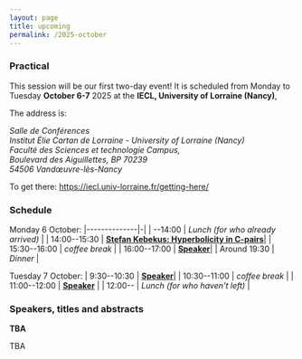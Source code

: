 ```yaml
---
layout: page
title: upcoming
permalink: /2025-october
---
```


### Practical

This session will be our first two-day event! It is scheduled from Monday to Tuesday **October 6-7** 2025 at the **IECL, University of Lorraine (Nancy)**, 


The address is:
<address>
Salle de Conférences<br>
Institut Élie Cartan de Lorraine - University of Lorraine (Nancy)<br>
Faculté des Sciences et technologie Campus, <br>
Boulevard des Aiguillettes, BP 70239<br>
54506 Vandœuvre-lès-Nancy<br>
</address>

To get there: https://iecl.univ-lorraine.fr/getting-here/



### Schedule

Monday 6 October: 
|--------------|-|
|   --14:00 | _Lunch (for who already arrived)_ |
| 14:00--15:30 | [**Stefan Kebekus: Hyperbolicity in C-pairs**](#kebekus)|
| 15:30--16:00 | _coffee break_ |
| 16:00--17:00 | [**Speaker**](#)|
| Around 19:30 | _Dinner_ |

Tuesday 7 October:
| 9:30--10:30 | [**Speaker**](#)|
| 10:30--11:00 | _coffee break_ |
| 11:00--12:00 | [**Speaker**](#) |
| 12:00-- | _Lunch (for who haven't left)_ |

### Speakers, titles and abstracts

**TBA**
<a name="speaker1"></a>

TBA



